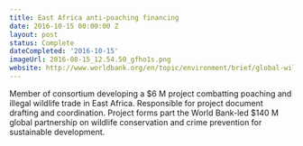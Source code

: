 ```yaml
---
title: East Africa anti-poaching financing
date: 2016-10-15 00:00:00 Z
layout: post
status: Complete
dateCompleted: '2016-10-15'
imageUrl: 2016-08-15_12.54.50_gfho1s.png
website: http://www.worldbank.org/en/topic/environment/brief/global-wildlife-program
---
```


Member of consortium developing a $6 M project combatting poaching and
illegal wildlife trade in East Africa. Responsible for project document
drafting and coordination. Project forms part the World Bank-led $140 M
global partnership on wildlife conservation and crime prevention for
sustainable development.
